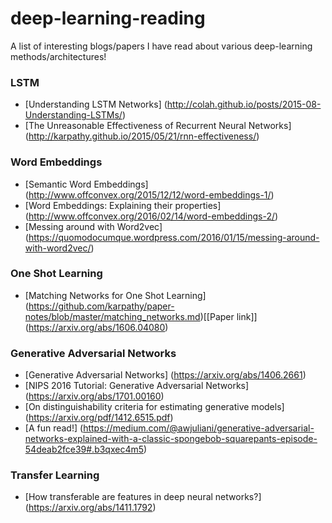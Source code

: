 # deep-learning-reading
A list of interesting blogs/papers I have read about various deep-learning methods/architectures!

### LSTM
* [Understanding LSTM Networks] (http://colah.github.io/posts/2015-08-Understanding-LSTMs/)
* [The Unreasonable Effectiveness of Recurrent Neural Networks] (http://karpathy.github.io/2015/05/21/rnn-effectiveness/)

### Word Embeddings
* [Semantic Word Embeddings] (http://www.offconvex.org/2015/12/12/word-embeddings-1/)
* [Word Embeddings: Explaining their properties] (http://www.offconvex.org/2016/02/14/word-embeddings-2/)
* [Messing around with Word2vec] (https://quomodocumque.wordpress.com/2016/01/15/messing-around-with-word2vec/)

### One Shot Learning
* [Matching Networks for One Shot Learning] (https://github.com/karpathy/paper-notes/blob/master/matching_networks.md)[[Paper link]] (https://arxiv.org/abs/1606.04080)

### Generative Adversarial Networks
* [Generative Adversarial Networks] (https://arxiv.org/abs/1406.2661)
* [NIPS 2016 Tutorial: Generative Adversarial Networks] (https://arxiv.org/abs/1701.00160)
* [On distinguishability criteria for estimating generative models] (https://arxiv.org/pdf/1412.6515.pdf)
* [A fun read!] (https://medium.com/@awjuliani/generative-adversarial-networks-explained-with-a-classic-spongebob-squarepants-episode-54deab2fce39#.b3qxec4m5)


### Transfer Learning
* [How transferable are features in deep neural networks?] (https://arxiv.org/abs/1411.1792)

